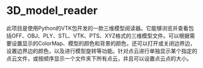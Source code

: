 # 3D_model_reader
此项目是使用Python的VTK包开发的一款三维模型阅读器。它能够浏览并查看包括OFF、OBJ、PLY、STL、VTK、PTS、XYZ格式的三维模型文件。可以根据需要设置显示的ColorMap、模型的颜色和背景的颜色，还可以打开或关闭边界边，设置边界边的颜色，以及进行模型旋转等功能。针对点云进行单独显示某个指定的点云文件，或按顺序显示一个文件夹下所有点云，并且可以设置点云点的大小。
